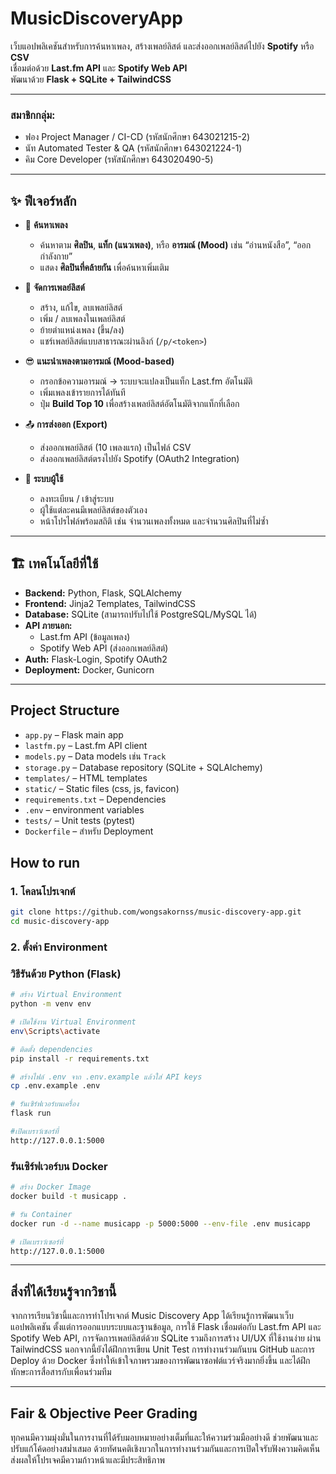 # MusicDiscoveryApp

เว็บแอปพลิเคชันสำหรับการค้นหาเพลง, สร้างเพลย์ลิสต์ และส่งออกเพลย์ลิสต์ไปยัง **Spotify** หรือ **CSV**  
เชื่อมต่อด้วย **Last.fm API** และ **Spotify Web API**  
พัฒนาด้วย **Flask + SQLite + TailwindCSS**

---

### สมาชิกกลุ่ม:

- ฟอง Project Manager / CI-CD (รหัสนักศึกษา 643021215-2)
- นัท Automated Tester & QA (รหัสนักศึกษา 643021224-1)
- คิม Core Developer (รหัสนักศึกษา 643020490-5)

---

## ✨ ฟีเจอร์หลัก

- 🔎 **ค้นหาเพลง**
  - ค้นหาตาม **ศิลปิน**, **แท็ก (แนวเพลง)**, หรือ **อารมณ์ (Mood)** เช่น “อ่านหนังสือ”, “ออกกำลังกาย”
  - แสดง **ศิลปินที่คล้ายกัน** เพื่อค้นหาเพิ่มเติม

- 🎼 **จัดการเพลย์ลิสต์**
  - สร้าง, แก้ไข, ลบเพลย์ลิสต์
  - เพิ่ม / ลบเพลงในเพลย์ลิสต์
  - ย้ายตำแหน่งเพลง (ขึ้น/ลง)
  - แชร์เพลย์ลิสต์แบบสาธารณะผ่านลิงก์ (`/p/<token>`)

- 😎 **แนะนำเพลงตามอารมณ์ (Mood-based)**
  - กรอกข้อความอารมณ์ → ระบบจะแปลงเป็นแท็ก Last.fm อัตโนมัติ
  - เพิ่มเพลงเข้ารายการได้ทันที
  - ปุ่ม **Build Top 10** เพื่อสร้างเพลย์ลิสต์อัตโนมัติจากแท็กที่เลือก

- 📤 **การส่งออก (Export)**
  - ส่งออกเพลย์ลิสต์ (10 เพลงแรก) เป็นไฟล์ CSV
  - ส่งออกเพลย์ลิสต์ตรงไปยัง Spotify (OAuth2 Integration)

- 👤 **ระบบผู้ใช้**
  - ลงทะเบียน / เข้าสู่ระบบ
  - ผู้ใช้แต่ละคนมีเพลย์ลิสต์ของตัวเอง
  - หน้าโปรไฟล์พร้อมสถิติ เช่น จำนวนเพลงทั้งหมด และจำนวนศิลปินที่ไม่ซ้ำ

---

## 🏗️ เทคโนโลยีที่ใช้

- **Backend:** Python, Flask, SQLAlchemy  
- **Frontend:** Jinja2 Templates, TailwindCSS  
- **Database:** SQLite (สามารถปรับไปใช้ PostgreSQL/MySQL ได้)  
- **API ภายนอก:**  
  - Last.fm API (ข้อมูลเพลง)  
  - Spotify Web API (ส่งออกเพลย์ลิสต์)  
- **Auth:** Flask-Login, Spotify OAuth2  
- **Deployment:** Docker, Gunicorn  

---

## Project Structure
- `app.py` – Flask main app
- `lastfm.py` – Last.fm API client
- `models.py` – Data models เช่น `Track`
- `storage.py` – Database repository (SQLite + SQLAlchemy)
- `templates/` – HTML templates
- `static/` – Static files (css, js, favicon)
- `requirements.txt` – Dependencies
- `.env` – environment variables
- `tests/` – Unit tests (pytest)
- `Dockerfile` – สำหรับ Deployment

## How to run
### 1. โคลนโปรเจกต์
```bash
git clone https://github.com/wongsakornss/music-discovery-app.git
cd music-discovery-app
```
### 2. ตั้งค่า Environment
### วิธีรันด้วย Python (Flask)
```bash
# สร้าง Virtual Environment
python -m venv env

# เปิดใช้งาน Virtual Environment
env\Scripts\activate

# ติดตั้ง dependencies
pip install -r requirements.txt

# สร้างไฟล์ .env จาก .env.example แล้วใส่ API keys
cp .env.example .env

# รันเซิร์ฟเวอร์บนเครื่อง
flask run

#เปิดเบราว์เซอร์ที่
http://127.0.0.1:5000
```
### รันเซิร์ฟเวอร์บน Docker
```bash
# สร้าง Docker Image
docker build -t musicapp .

# รัน Container
docker run -d --name musicapp -p 5000:5000 --env-file .env musicapp

# เปิดเบราว์เซอร์ที่
http://127.0.0.1:5000
```

---

## สิ่งที่ได้เรียนรู้จากวิชานี้

จากการเรียนวิชานี้และการทำโปรเจกต์ Music Discovery App ได้เรียนรู้การพัฒนาเว็บแอปพลิเคชัน ตั้งแต่การออกแบบระบบและฐานข้อมูล, การใช้ Flask เชื่อมต่อกับ Last.fm API และ Spotify Web API, การจัดการเพลย์ลิสต์ด้วย SQLite รวมถึงการสร้าง UI/UX ที่ใช้งานง่าย ผ่าน TailwindCSS 
นอกจากนี้ยังได้ฝึกการเขียน Unit Test การทำงานร่วมกันบน GitHub และการ Deploy ด้วย Docker ซึ่งทำให้เข้าใจภาพรวมของการพัฒนาซอฟต์แวร์จริงมากยิ่งขึ้น และได้ฝึกทักษะการสื่อสารกับเพื่อนร่วมทีม

---

## Fair & Objective Peer Grading

ทุกคนมีความมุ่งมั่นในการงานที่ได้รับมอบหมายอย่างเต็มที่และให้ความร่วมมืออย่างดี ช่วยพัฒนาและปรับแก้โค้ดอย่างสม่ำเสมอ ด้วยทัศนคติเชิงบวกในการทำงานร่วมกันและการเปิดใจรับฟังความคิดเห็น ส่งผลให้โปรเจคมีความก้าวหน้าและมีประสิทธิภาพ

